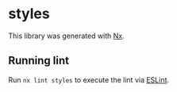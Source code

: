 # styles

This library was generated with [Nx](https://nx.dev).


## Running lint

Run `nx lint styles` to execute the lint via [ESLint](https://eslint.org/).

